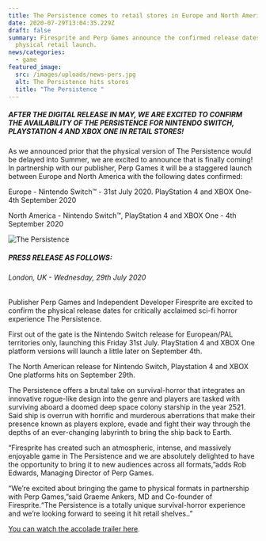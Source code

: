 ```yaml
---
title: The Persistence comes to retail stores in Europe and North America
date: 2020-07-29T13:04:35.229Z
draft: false
summary: Firesprite and Perp Games announce the confirmed release dates for the
  physical retail launch.
news/categories:
  - game
featured_image:
  src: /images/uploads/news-pers.jpg
  alt: The Persistence hits stores
  title: "The Persistence "
---
```

##### AFTER THE DIGITAL RELEASE IN MAY, WE ARE EXCITED TO CONFIRM THE AVAILABILITY OF THE PERSISTENCE FOR NINTENDO SWITCH, PLAYSTATION 4 AND XBOX ONE IN RETAIL STORES!

As we announced prior that the physical version of The Persistence would be delayed into Summer, we are excited to announce that is finally coming!  In partnership with our publisher, Perp Games it will be a staggered launch between Europe and North America with the following dates confirmed:

Europe  - Nintendo Switch™ - 31st July 2020. PlayStation 4 and XBOX One- 4th September 2020

North America - Nintendo Switch™,  PlayStation 4 and XBOX One - 4th September 2020

![The Persistence](/images/uploads/peristencephysical.jpg "The Persistence")

##### PRESS RELEASE AS FOLLOWS:

###### London, UK - Wednesday, 29th July 2020

Publisher Perp Games and Independent Developer Firesprite are excited to confirm the physical release dates for critically acclaimed sci-fi horror experience The Persistence.

First out of the gate is the Nintendo Switch release for European/PAL territories only, launching this Friday 31st July. PlayStation 4 and XBOX One platform versions will launch a little later on September 4th.

The North American release for Nintendo Switch, Playstation 4 and XBOX One platforms hits on September 29th.

The Persistence offers a brutal take on survival-horror that integrates an innovative rogue-like design into the genre and players are tasked with surviving aboard a doomed deep space colony starship in the year 2521. Said ship is overrun with horrific and murderous aberrations that make their presence known as players explore, evade and fight their way through the depths of an ever-changing labyrinth to bring the ship back to Earth.

“Firesprite has created such an atmospheric, intense, and massively enjoyable game in The Persistence and we are absolutely delighted to have the opportunity to bring it to new audiences across all formats,”adds Rob Edwards, Managing Director of Perp Games.

“We’re excited about bringing the game to physical formats in partnership with Perp Games,”said Graeme Ankers, MD and Co-founder of Firesprite.“The Persistence is a totally unique survival-horror experience and we’re looking forward to seeing it hit retail shelves..”

[You can watch the accolade trailer here](https://www.youtube.com/watch?v=o__gooKDVZg&feature=youtu.be).